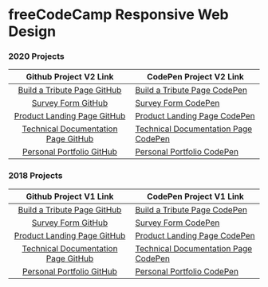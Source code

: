 # freeCodeCamp Responsive Web Design


### 2020 Projects
|                                                                                                                        Github Project V2 Link                                                                                                                        | CodePen Project V2 Link                                                                   |
| :---------------------------------------------------------------------------------------------------------------------------------------------------------------------------------------------------------------------------------------------------------------: | -------------------------------------------------------------------------------------- |
|                   [Build a Tribute Page GitHub](https://htmlpreview.github.io/?https://github.com/IAmAlexJohnson/freeCodeCamp/blob/master/01.%20Responsive%20Web%20Design/08.%20Responsive%20Web%20Design%20Projects/tributePageV2/index.html) | [Build a Tribute Page CodePen](https://codepen.io/IAmAlexJohnson/full/mdyGeGp)  |
|                         [Survey Form GitHub](https://htmlpreview.github.io/?https://github.com/IAmAlexJohnson/freeCodeCamp/blob/master/01.%20Responsive%20Web%20Design/08.%20Responsive%20Web%20Design%20Projects/surveyFormV2/index.html)   | [Survey Form CodePen](https://codepen.io/IAmAlexJohnson/full/KKwJrWg) |
|           [Product Landing Page GitHub](https://htmlpreview.github.io/?https://github.com/IAmAlexJohnson/freeCodeCamp/blob/master/01.%20Responsive%20Web%20Design/08.%20Responsive%20Web%20Design%20Projects/productLandingPageV2/index.html)        | [Product Landing Page CodePen](https://codepen.io/IAmAlexJohnson/full/mdJyWYx) |
| [Technical Documentation Page GitHub]() | [Technical Documentation Page CodePen]() |
|                    [Personal Portfolio GitHub]() | [Personal Portfolio CodePen]()  |






### 2018 Projects
|                                                                                                                        Github Project V1 Link                                                                                                                        | CodePen Project V1 Link                                                                   |
| :---------------------------------------------------------------------------------------------------------------------------------------------------------------------------------------------------------------------------------------------------------------: | -------------------------------------------------------------------------------------- |
|                   [Build a Tribute Page GitHub](https://htmlpreview.github.io/?https://github.com/AlxCrmr/freeCodeCamp/blob/master/01.%20Responsive%20Web%20Design/08.%20Responsive%20Web%20Design%20Projects/Tribute%20Page/tributePage.html)                    | [Build a Tribute Page CodePen](https://codepen.io/IAmAlexJohnson/full/ERdrpv/)         |
|                         [Survey Form GitHub](https://htmlpreview.github.io/?https://github.com/AlxCrmr/freeCodeCamp/blob/master/01.%20Responsive%20Web%20Design/08.%20Responsive%20Web%20Design%20Projects/Survey%20Form/surveyForm.html)                         | [Survey Form CodePen](https://codepen.io/IAmAlexJohnson/full/BPMOJx/)                  |
|           [Product Landing Page GitHub](https://htmlpreview.github.io/?https://github.com/AlxCrmr/freeCodeCamp/blob/master/01.%20Responsive%20Web%20Design/08.%20Responsive%20Web%20Design%20Projects/Product%20Lading%20page/productLandingPage.html)            | [Product Landing Page CodePen](https://codepen.io/IAmAlexJohnson/pen/gjyVYp)           |
| [Technical Documentation Page GitHub](https://htmlpreview.github.io/?https://github.com/AlxCrmr/freeCodeCamp/blob/master/01.%20Responsive%20Web%20Design/08.%20Responsive%20Web%20Design%20Projects/Technical%20Documentation%20Page/TechnicalDocumentation.html) | [Technical Documentation Page CodePen](https://codepen.io/IAmAlexJohnson/full/VGwxWQ/) |
|                    [Personal Portfolio GitHub](https://htmlpreview.github.io/?https://github.com/AlxCrmr/freeCodeCamp/blob/master/01.%20Responsive%20Web%20Design/08.%20Responsive%20Web%20Design%20Projects/Portfolio%20Page/portfolio.html)                     | [Personal Portfolio CodePen](https://codepen.io/IAmAlexJohnson/full/yxOmpv/)           |
